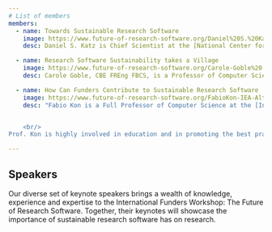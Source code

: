 ```yaml
---
# List of members
members:
  - name: Towards Sustainable Research Software 
    image: https://www.future-of-research-software.org/Daniel%20S.%20Katz.jpg
    desc: Daniel S. Katz is Chief Scientist at the [National Center for Supercomputing Applications (NCSA)](https://www.ncsa.illinois.edu/) and Research Associate Professor in Computer Science, Electrical and Computer Engineering, at the [School of Information Sciences at the University of Illinois Urbana-Champaign](https://ischool.illinois.edu/). His interests include citation and credit mechanisms and practices associated with software and data, organization and community practices for collaboration, and career paths for computing researchers. He is a member of the [IEEE Computer Society Board of Governors](https://www.computer.org/volunteering/board-of-governors), founding editor and current Associate Editor-in-Chief of the [Journal of Open Source Software](https://joss.theoj.org/), co-founder and steering committee chair of the [Research Software Alliance (ReSA)](https://www.researchsoft.org/), and co-founder and steering committee member of the [US Research Software Engineer (US-RSE) Association](https://us-rse.org/). 

  - name: Research Software Sustainability takes a Village 
    image: https://www.future-of-research-software.org/Carole-Goble%20(1).jpeg
    desc: Carole Goble, CBE FREng FBCS, is a Professor of Computer Science, [University of Manchester, UK](https://www.manchester.ac.uk/) where she leads a team of researchers, research software engineers and data stewards. She has spent 25 years working on open, FAIR and reproducible science in a range of disciplines, mainly in biomedical sciences and biodiversity.  She has led the development of many widely known open source, openly developed software platforms with many 10,000s of users. Together with the co-founder of the UK’s [Software Sustainability Institute](https://www.software.ac.uk/), she has led numerous national and European e-Infrastructure projects. She is Head of Node of [ELIXIR-UK](https://elixiruknode.org/), the national node of the European Research Infrastructure for Life Sciences, directs digital infrastructure for the [European Research Infrastructure for Industrial Biotechnology (IBISBA)](https://www.ibisba.eu/) and serves on the technical services leadership team for [Health Data Research UK](https://www.hdruk.ac.uk/).  She serves on the G7 Open Science Working Group and the [EOSC-A Task Force for Semantic Interoperability](https://www.eosc.eu/advisory-groups/semantic-interoperability#:~:text=The%20Semantic%20Interoperability%20Task%20Force,alignment%2Fmatching%20of%20semantic%20artefacts.). 

  - name: How Can Funders Contribute to Sustainable Research Software
    image: https://www.future-of-research-software.org/FabioKon-IEA-Alta2%20(1).jpg
    desc: "Fabio Kon is a Full Professor of Computer Science at the [Institute of Mathematics and Statistics at the University of São Paulo (IME-USP)](https://www.ime.usp.br/en/home/). He carries out research in the fields of Software Engineering, Smart Cities, Free and Open Source Software, and Innovation and  Technological Entrepreneurship. In 2013, he was Visiting Professor at the Technion, Israel, where he conducted research on Software Startup Ecosystems and Digital Entrepreneurship. In 2018-19, he was a Visiting Professor at [Massachusetts Institute of Technology (MIT)](https://www.mit.edu/), USA, where he researched data science applied to Smart Cities.


    <br/>
Prof. Kon is highly involved in education and in promoting the best practices of software engineering, open-source software, and open science. He is a member of the [São Paulo Research Foundation (FAPESP)](https://fapesp.br/en/about) Adjunct Panel for Exact Sciences and Engineering."

---
```


## Speakers

Our diverse set of keynote speakers brings a wealth of knowledge, experience and expertise to the International Funders Workshop: The Future of Research Software. Together, their keynotes will showcase the importance of sustainable research software has on research. 
